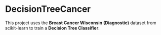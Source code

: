 # DecisionTreeCancer
This project uses the **Breast Cancer Wisconsin (Diagnostic)** dataset from scikit-learn to train a **Decision Tree Classifier**.
